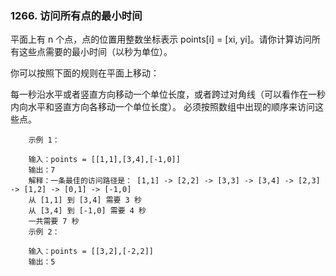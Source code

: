 ### 1266. 访问所有点的最小时间


平面上有 n 个点，点的位置用整数坐标表示 points[i] = [xi, yi]。请你计算访问所有这些点需要的最小时间（以秒为单位）。

你可以按照下面的规则在平面上移动：

每一秒沿水平或者竖直方向移动一个单位长度，或者跨过对角线（可以看作在一秒内向水平和竖直方向各移动一个单位长度）。
必须按照数组中出现的顺序来访问这些点。
 
```
    示例 1：
    
    输入：points = [[1,1],[3,4],[-1,0]]
    输出：7
    解释：一条最佳的访问路径是： [1,1] -> [2,2] -> [3,3] -> [3,4] -> [2,3] -> [1,2] -> [0,1] -> [-1,0]   
    从 [1,1] 到 [3,4] 需要 3 秒 
    从 [3,4] 到 [-1,0] 需要 4 秒
    一共需要 7 秒
    示例 2：
    
    输入：points = [[3,2],[-2,2]]
    输出：5

```
